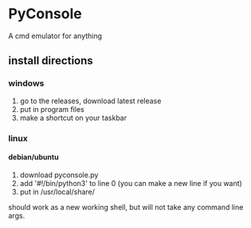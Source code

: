 # PyConsole

A cmd emulator for anything

## install directions

### windows

1. go to the releases, download latest release
2. put in program files
3. make a shortcut on your taskbar

### linux

#### debian/ubuntu

1. download pyconsole.py
2. add '#!/bin/python3' to line 0 (you can make a new line if you want)
3. put in /usr/local/share/

should work as a new working shell, but will not take any command line args.
